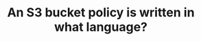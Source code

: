 ---
layout: answer
title: "An S3 bucket policy is written in what language?"
blurb: "<p>An S3 Bucket policy is written in JSON.</p>"
quid: 278
---